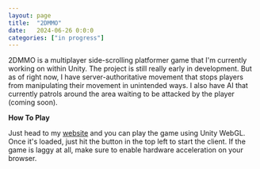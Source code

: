 ```yaml
---
layout: page
title:  "2DMMO"
date:   2024-06-26 0:0:0
categories: ["in progress"]
---
```

2DMMO is a multiplayer side-scrolling platformer game that I'm currently working on within Unity. The project is still really early in development. But as of right now, I have server-authoritative movement that stops players from manipulating their movement in unintended ways. I also have AI that currently patrols around the area waiting to be attacked by the player (coming soon). 

**How To Play** 

Just head to my [website][2dmmolink] and you can play the game using Unity WebGL. Once it's loaded, just hit the button in the top left to start the client. If the game is laggy at all, make sure to enable hardware acceleration on your browser.

[2dmmolink]: https://2dmmo.xyz/